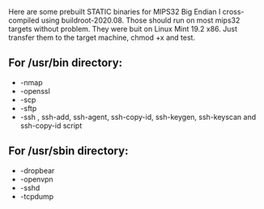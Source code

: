 Here are some prebuilt STATIC binaries for MIPS32 Big Endian I cross-compiled using buildroot-2020.08. Those should run on most mips32 targets without problem. They were buit on Linux Mint 19.2 x86. Just transfer them to the target machine, chmod +x and test.

## For /usr/bin directory:
* -nmap
* -openssl
* -scp
* -sftp
* -ssh , ssh-add, ssh-agent, ssh-copy-id, ssh-keygen, ssh-keyscan and ssh-copy-id script


## For /usr/sbin directory:
* -dropbear
* -openvpn
* -sshd
* -tcpdump
